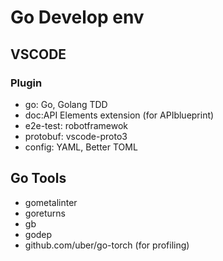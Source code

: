 # Go Develop env

## VSCODE

### Plugin

* go: Go, Golang TDD
* doc:API Elements extension (for APIblueprint)
* e2e-test: robotframewok
* protobuf: vscode-proto3
* config: YAML, Better TOML

## Go Tools

* gometalinter
* goreturns
* gb
* godep
* github.com/uber/go-torch (for profiling)
